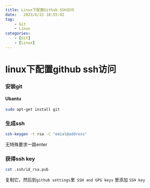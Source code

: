 ```yaml
---
title: Linux下配置Github SSH访问
date:   2023/6/22 18:55:02
tag:    
    - Git
    - Linux
categories: 
    - [Git]
    - [Linux]
---
```


# linux下配置github ssh访问

### 安装git

#### Ubantu

```bash
sudo apt-get install git
```



### 生成ssh

```bash
ssh-keygen -t rsa -C "emial@address"
```

无特殊要求一路enter

### 获得ssh key

```bash
cat .ssh/id_rsa.pub
```

复制它，然后到`github settings`里` SSH and GPG keys` 里添加 `SSH key`

